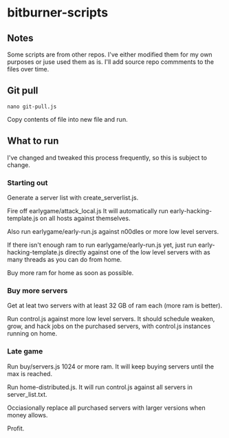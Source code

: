 # bitburner-scripts

## Notes
Some scripts are from other repos. I've either modified them for my own purposes or juse used them as is. I'll add source repo commments to the files over time.

## Git pull
```
nano git-pull.js
```
Copy contents of file into new file and run.

## What to run
I've changed and tweaked this process frequently, so this is subject to change.

### Starting out
Generate a server list with create_serverlist.js.

Fire off earlygame/attack_local.js
It will automatically run early-hacking-template.js on all hosts against themselves.

Also run earlygame/early-run.js against n00dles or more low level servers.

If there isn't enough ram to run earlygame/early-run.js yet, just run early-hacking-template.js directly against one of the low level servers with as many threads as you can do from home.

Buy more ram for home as soon as possible.

### Buy more servers
Get at leat two servers with at least 32 GB of ram each (more ram is better).

Run control.js against more low level servers. It should schedule weaken, grow, and hack jobs on the purchased servers, with control.js instances running on home.

### Late game
Run buy/servers.js 1024 or more ram. It will keep buying servers until the max is reached.

Run home-distributed.js. It will run control.js against all servers in server_list.txt.

Occiasionally replace all purchased servers with larger versions when money allows.

Profit.